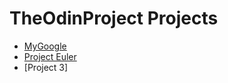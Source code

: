 # TheOdinProject Projects

* [MyGoogle](https://airtonbjunior.github.io/odinproject/projects/mygoogle/)
* [Project Euler](https://airtonbjunior.github.io/odinproject/projects/projectEuller/)
* [Project 3]
